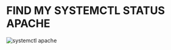 <H1> FIND MY SYSTEMCTL STATUS APACHE </H1>

![systemctl apache](https://user-images.githubusercontent.com/32138488/195905379-d427b991-4471-4a64-9861-dbfbf68e09b9.PNG)
